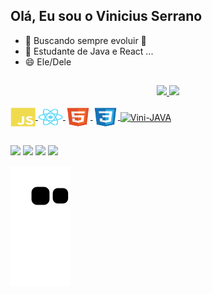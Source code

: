 ## Olá, Eu sou o Vinicius Serrano
- 📗 Buscando sempre evoluir 🥇
- 🌱 Estudante de Java e React ...
- 😄 Ele/Dele

##

<div align="center">
  <a href="https://github.com/viniciusserrano">
  <img height="180em" src="https://github-readme-stats.vercel.app/api?username=viniciusserrano&show_icons=true&theme=dracula&include_all_commits=true&count_private=true"/>
  <img height="180em" src="https://github-readme-stats.vercel.app/api/top-langs/?username=viniciusserrano&layout=compact&langs_count=7&theme=dracula"/>
</div>
  
  <div style="display: inline_block"><br>
  <img align="center" alt="Vini-Js" height="30" width="40" src="https://raw.githubusercontent.com/devicons/devicon/master/icons/javascript/javascript-plain.svg">
  <img align="center" alt="Vini-React" height="30" width="40" src="https://raw.githubusercontent.com/devicons/devicon/master/icons/react/react-original.svg">
  <img align="center" alt="Vini-HTML" height="30" width="40" src="https://raw.githubusercontent.com/devicons/devicon/master/icons/html5/html5-original.svg">
  <img align="center" alt="Vini-CSS" height="30" width="40" src="https://raw.githubusercontent.com/devicons/devicon/master/icons/css3/css3-original.svg">
  <img align="center" alt="Vini-JAVA" height="30" width="40" src="https://cdn.jsdelivr.net/gh/devicons/devicon/icons/java/java-original-wordmark.svg">
  
</div>
  
  ## 
  
  <div> 
  <a href="https://www.instagram.com/vine_serrano/" target="_blank"><img src="https://img.shields.io/badge/-Instagram-%23E4405F?style=for-the-badge&logo=instagram&logoColor=white" target="_blank"></a>
 <a href="https://discord.gg/ViniSerrano#5630" target="_blank"><img src="https://img.shields.io/badge/Discord-7289DA?style=for-the-badge&logo=discord&logoColor=white" target="_blank"></a>    
  <a href = "mailto:viniciusgomesserrano@gmail.com"><img src="https://img.shields.io/badge/-Gmail-%23333?style=for-the-badge&logo=gmail&logoColor=white" target="_blank"></a> 
  <a href="https://www.linkedin.com/in/vinicius-gomes-serrano-495688240/" target="_blank"><img src="https://img.shields.io/badge/-LinkedIn-%230077B5?style=for-the-badge&logo=linkedin&logoColor=white" target="_blank"></a>
  </div>
  
  ![Snake animation](https://github.com/viniciusserrano/viniciusserrano/blob/output/github-contribution-grid-snake.svg)
  
  ##
